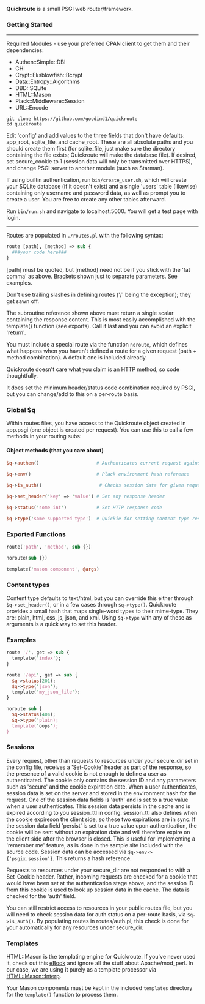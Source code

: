 **Quickroute** is a small PSGI web router/framework.

### Getting Started

---

Required Modules - use your preferred CPAN client to get them and their dependencies:

- Authen::Simple::DBI
- CHI
- Crypt::Eksblowfish::Bcrypt
- Data::Entropy::Algorithms
- DBD::SQLite
- HTML::Mason
- Plack::Middleware::Session
- URL::Encode

```
git clone https://github.com/goodind1/quickroute
cd quickroute
```

Edit 'config' and add values to the three fields that don't have defaults: app_root, sqlite_file, and cache_root. These are all absolute paths and you should create them first (for sqlite_file, just make sure the directory containing the file exists; Quickroute will make the database file). If desired, set secure_cookie to 1 (session data will only be transmitted over HTTPS), and change PSGI server to another module (such as Starman).

If using builtin authentication, run ```bin/create_user.sh```, which will create your SQLite database (if it doesn't exist) and a single 'users' table (likewise) containing only username and password data, as well as prompt you to create a user. You are free to create any other tables afterward.

Run ```bin/run.sh``` and navigate to localhost:5000. You will get a test page with login.

---

Routes are populated in ```./routes.pl``` with the following syntax:

```perl
route [path], [method] => sub {
  ###your code here###
}
```

[path] must be quoted, but [method] need not be if you stick with the 'fat comma' as above. Brackets shown just to separate parameters. See examples.

Don't use trailing slashes in defining routes ('/' being the exception); they get sawn off.

The subroutine reference shown above must return a single scalar containing the response content. This is most easily accomplished with the template() function (see exports). Call it last and you can avoid an explicit 'return'.

You must include a special route via the function ```noroute```, which defines what happens when you haven't defined a route for a given request (path + method combination). A default one is included already.

Quickroute doesn't care what you claim is an HTTP method, so code thoughtfully. 

It does set the minimum header/status code combination required by PSGI, but you can change/add to this on a per-route basis.

### Global $q
Within routes files, you have access to the Quickroute object created in app.psgi (one object is created per request). You can use this to call a few methods in your routing subs:

#### Object methods (that you care about)

```perl
$q->authen()                     # Authenticates current request against SQLite 'users' table using 'username' and 'password' POST parameters. Populates some session data on success.

$q->env()                        # Plack environment hash reference

$q->is_auth()                     # Checks session data for given request, if applicable, and returns true if 'auth' field is a true value (this field set by $q->authen())

$q->set_header('key' => 'value') # Set any response header

$q->status('some int')           # Set HTTP response code

$q->type('some supported type')  # Quickie for setting content type response header
```

### Exported Functions

```perl
route('path', 'method', sub {})

noroute(sub {})

template('mason component', @args)
```

### Content types

Content type defaults to text/html, but you can override this either through ```$q->set_header()```, or in a few cases through ```$q->type()```. Quickroute provides a small hash that maps single-word types to their mime-type. They are: plain, html, css, js, json, and xml. Using ```$q->type``` with any of these as arguments is a quick way to set this header.

### Examples

```perl
route '/', get => sub {
  template('index');
}

route '/api', get => sub {
  $q->status(201);
  $q->type('json');
  template('my_json_file');
}

noroute sub {
  $q->status(404);
  $q->type('plain);
  template('oops');
}

```

### Sessions

Every request, other than requests to resources under your secure_dir set in the config file, receives a 'Set-Cookie' header as part of the response, so the presence of a valid cookie is not enough to define a user as authenticated. The cookie only contains the session ID and any parameters such as 'secure' and the cookie expiration date. When a user authenticates, session data is set on the server and stored in the environment hash for the request. One of the session data fields is 'auth' and is set to a true value when a user authenticates. This session data persists in the cache and is expired according to you session_ttl in config. session_ttl also defines when the cookie expireson the client side, so these two expirations are in sync. If the session data field 'persist' is set to a true value upon authentication, the cookie will be sent without an expiration date and will therefore expire on the client side after the browser is closed. This is useful for implementing a 'remember me' feature, as is done in the sample site included with the source code. Session data can be accessed via ```$q->env->{'psgix.session'}```. This returns a hash reference.

Requests to resources under your secure_dir are not responded to with a Set-Cookie header. Rather, incoming requests are checked for a cookie that would have been set at the authentication stage above, and the session ID from this cookie is used to look up session data in the cache. The data is checked for the 'auth' field.

You can still restrict access to resources in your public routes file, but you will need to check session data for auth status on a per-route basis, via ```$q->is_auth()```. By populating routes in routes/auth.pl, this check is done for your automatically for any resources under secure_dir.

### Templates

HTML::Mason is the templating engine for Quickroute. If you've never used it, check out this [eBook](https://masonbook.houseabsolute.com/book/) and ignore all the stuff about Apache/mod_perl. In our case, we are using it purely as a template processor via [HTML::Mason::Interp](https://metacpan.org/pod/HTML::Mason::Interp).

Your Mason components must be kept in the included ```templates``` directory for the ```template()``` function to process them.
